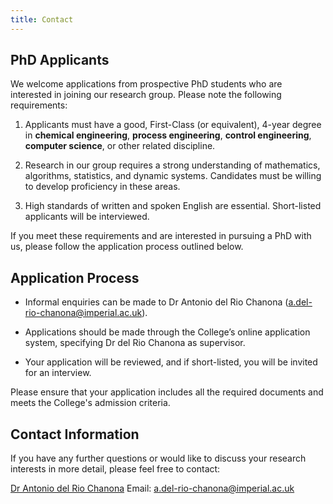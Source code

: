 ```yaml
---
title: Contact
---
```


## PhD Applicants

We welcome applications from prospective PhD students who are interested in joining our research group. Please note the following requirements:

1. Applicants must have a good, First-Class (or equivalent), 4-year degree in **chemical engineering**, **process engineering**, **control engineering**, **computer science**, or other related discipline.

2. Research in our group requires a strong understanding of mathematics, algorithms, statistics, and dynamic systems. Candidates must be willing to develop proficiency in these areas.

3. High standards of written and spoken English are essential. Short-listed applicants will be interviewed.

If you meet these requirements and are interested in pursuing a PhD with us, please follow the application process outlined below.

## Application Process

- Informal enquiries can be made to Dr Antonio del Rio Chanona (a.del-rio-chanona@imperial.ac.uk).

- Applications should be made through the College’s online application system, specifying Dr del Rio Chanona as supervisor.

- Your application will be reviewed, and if short-listed, you will be invited for an interview.

Please ensure that your application includes all the required documents and meets the College's admission criteria.

## Contact Information

If you have any further questions or would like to discuss your research interests in more detail, please feel free to contact:

[Dr Antonio del Rio Chanona](https://optimalpse.github.io/author/dr.-ehecatl-antonio-del-rio-chanona/)
Email: [a.del-rio-chanona@imperial.ac.uk](mailto:a.del-rio-chanona@imperial.ac.uk)